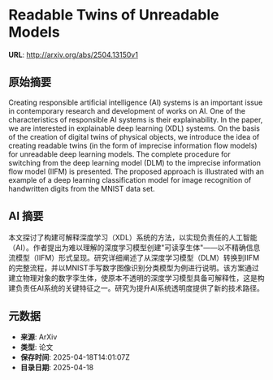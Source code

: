 # Readable Twins of Unreadable Models

**URL**: http://arxiv.org/abs/2504.13150v1

## 原始摘要

Creating responsible artificial intelligence (AI) systems is an important
issue in contemporary research and development of works on AI. One of the
characteristics of responsible AI systems is their explainability. In the
paper, we are interested in explainable deep learning (XDL) systems. On the
basis of the creation of digital twins of physical objects, we introduce the
idea of creating readable twins (in the form of imprecise information flow
models) for unreadable deep learning models. The complete procedure for
switching from the deep learning model (DLM) to the imprecise information flow
model (IIFM) is presented. The proposed approach is illustrated with an example
of a deep learning classification model for image recognition of handwritten
digits from the MNIST data set.


## AI 摘要

本文探讨了构建可解释深度学习（XDL）系统的方法，以实现负责任的人工智能（AI）。作者提出为难以理解的深度学习模型创建"可读孪生体"——以不精确信息流模型（IIFM）形式呈现。研究详细阐述了从深度学习模型（DLM）转换到IIFM的完整流程，并以MNIST手写数字图像识别分类模型为例进行说明。该方案通过建立物理对象的数字孪生体，使原本不透明的深度学习模型具备可解释性，这是构建负责任AI系统的关键特征之一。研究为提升AI系统透明度提供了新的技术路径。

## 元数据

- **来源**: ArXiv
- **类型**: 论文
- **保存时间**: 2025-04-18T14:01:07Z
- **目录日期**: 2025-04-18
